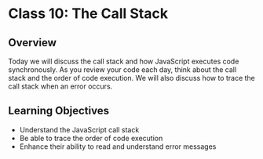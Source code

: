 # Class 10: The Call Stack

## Overview

Today we will discuss the call stack and how JavaScript executes code synchronously. As you review your code each day, think about the call stack and the order of code execution. We will also discuss how to trace the call stack when an error occurs.

## Learning Objectives

- Understand the JavaScript call stack
- Be able to trace the order of code execution
- Enhance their ability to read and understand error messages
